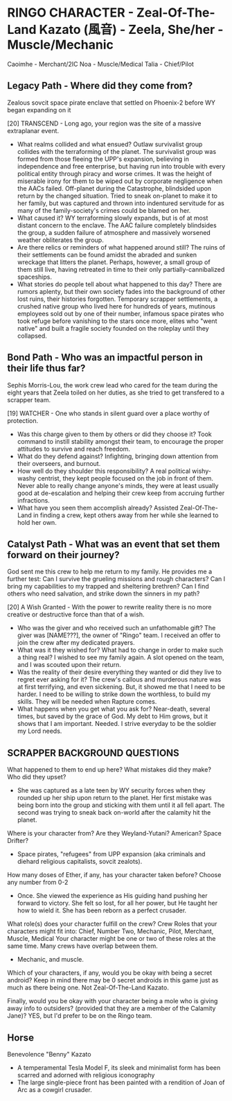 # RINGO CHARACTER - Zeal-Of-The-Land Kazato (風音) - Zeela, She/her - Muscle/Mechanic
Caoimhe - Merchant/2IC
Noa - Muscle/Medical
Talia - Chief/Pilot

## Legacy Path - Where did they come from?
Zealous sovcit space pirate enclave that settled on Phoenix-2 before WY began expanding on it

[20] TRANSCEND - Long ago, your region was the site of a massive extraplanar event.
- What realms collided and what ensued?
    Outlaw survivalist group collides with the terraforming of the planet. The survivalist group was formed from those fleeing the UPP's expansion, believing in independence and free enterprise, but having run into trouble with every political entity through piracy and worse crimes. It was the height of miserable irony for them to be wiped out by corporate negligence when the AACs failed. Off-planet during the Catastrophe, blindsided upon return by the changed situation. Tried to sneak on-planet to make it to her family, but was captured and thrown into indentured servitude for as many of the family-society's crimes could be blamed on her.
- What caused it?
    WY terraforming slowly expands, but is of at most distant concern to the enclave. The AAC failure completely blindsides the group, a sudden failure of atmosphere and massively worsened weather obliterates the group.
- Are there relics or reminders of what happened around still?
    The ruins of their settlements can be found amidst the abraded and sunken wreckage that litters the planet. Perhaps, however, a small group of them still live, having retreated in time to their only partially-cannibalized spaceships.
- What stories do people tell about what happened to this day?
    There are rumors aplenty, but their own society fades into the background of other lost ruins, their histories forgotten. Temporary scrapper settlements, a crushed native group who lived here for hundreds of years, mutinous employees sold out by one of their number, infamous space pirates who took refuge before vanishing to the stars once more, elites who "went native" and built a fragile society founded on the roleplay until they collapsed.

## Bond Path - Who was an impactful person in their life thus far?
Sephis Morris-Lou, the work crew lead who cared for the team during the eight years that Zeela toiled on her duties, as she tried to get transfered to a scrapper team.

[19] WATCHER - One who stands in silent guard over a place worthy of protection.
- Was this charge given to them by others or did they choose it?
    Took command to instill stability amongst their team, to encourage the proper attitudes to survive and reach freedom.
- What do they defend against?
    Infighting, bringing down attention from their overseers, and burnout.
- How well do they shoulder this responsibility?
    A real political wishy-washy centrist, they kept people focused on the job in front of them. Never able to really change anyone's minds, they were at least usually good at de-escalation and helping their crew keep from accruing further infractions.
- What have you seen them accomplish already?
    Assisted Zeal-Of-The-Land in finding a crew, kept others away from her while she learned to hold her own.

## Catalyst Path - What was an event that set them forward on their journey?
God sent me this crew to help me return to my family. He provides me a further test: Can I survive the grueling missions and rough characters? Can I bring my capabilities to my trapped and sheltering brethren? Can I find others who need salvation, and strike down the sinners in my path?

[20] A Wish Granted - With the power to rewrite reality there is no more creative or destructive force than that of a wish.
- Who was the giver and who received such an unfathomable gift?
    The giver was [NAME???], the owner of "Ringo" team. I received an offer to join the crew after my dedicated prayers.
- What was it they wished for? What had to change in order to make such a thing real?
    I wished to see my family again. A slot opened on the team, and I was scouted upon their return.
- Was the reality of their desire everything they wanted or did they live to regret ever asking for it?
    The crew's callous and murderous nature was at first terrifying, and even sickening. But, it showed me that I need to be harder. I need to be willing to strike down the worthless, to build my skills. They will be needed when Rapture comes.
- What happens when you get what you ask for?
    Near-death, several times, but saved by the grace of God. My debt to Him grows, but it shows that I am important. Needed. I strive everyday to be the soldier my Lord needs.

## SCRAPPER BACKGROUND QUESTIONS

What happened to them to end up here? What mistakes did they make? Who did they upset?
- She was captured as a late teen by WY security forces when they rounded up her ship upon return to the planet. Her first mistake was being born into the group and sticking with them until it all fell apart. The second was trying to sneak back on-world after the calamity hit the planet.

Where is your character from? Are they Weyland-Yutani? American? Space Drifter?
- Space pirates, "refugees" from UPP expansion (aka criminals and diehard religious capitalists, sovcit zealots).

How many doses of Ether, if any, has your character taken before? Choose any number from 0-2
- Once. She viewed the experience as His guiding hand pushing her forward to victory. She felt so lost, for all her power, but He taught her how to wield it. She has been reborn as a perfect crusader.

What role(s) does your character fulfill on the crew? Crew Roles that your characters might fit into:  Chief, Number Two, Mechanic, Pilot, Merchant, Muscle, Medical
Your character might be one or two of these roles at the same time. Many crews have overlap between them.
- Mechanic, and muscle.

Which of your characters, if any, would you be okay with being a secret android?  Keep in mind there may be 0 secret androids in this game just as much as there being one.
Not Zeal-Of-The-Land Kazato.

Finally, would you be okay with your character being a mole who is giving away info to outsiders? (provided that they are a member of the Calamity Jane)?
YES, but I'd prefer to be on the Ringo team.

## Horse
Benevolence "Benny" Kazato
- A temperamental Tesla Model F, its sleek and minimalist form has been scarred and adorned with religious iconography
- The large single-piece front has been painted with a rendition of Joan of Arc as a cowgirl crusader.
